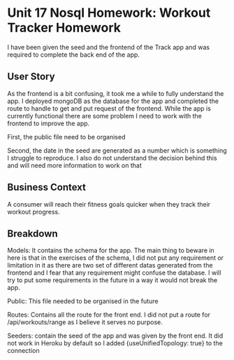 # Unit 17 Nosql Homework: Workout Tracker Homework

I have been given the seed and the frontend of the Track app and was required to complete the back end of the app.

## User Story

As the frontend is a bit confusing, it took me a while to fully understand the app. I deployed mongoDB as the database for the app and completed the route to handle to get and put request of the frontend. While the app is currently functional there are some problem I need to work with the frontend to improve the app.

First, the public file need to be organised

Second, the date in the seed are generated as a number which is something I struggle to reproduce. I also do not understand the decision behind this and will need more information to work on that

## Business Context

A consumer will reach their fitness goals quicker when they track their workout progress.

## Breakdown

Models: It contains the schema for the app. The main thing to beware in here is that in the exercises of the schema, I did not put any requirement or limitation in it as there are two set of different datas generated from the frontend and I fear that any requirement might confuse the database. I will try to put some requirements in the future in a way it would not break the app.

Public: This file needed to be organised in the future

Routes: Contains all the route for the front end. I did not put a route for /api/workouts/range as I believe it serves no purpose.

Seeders: contain the seed of the app and was given by the front end. It did not work in Heroku by default so I added {useUnifiedTopology: true} to the connection
